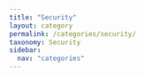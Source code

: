 ```yaml
---
title: "Security"
layout: category
permalink: /categories/security/
taxonomy: Security
sidebar:
  nav: "categories"
---
```

